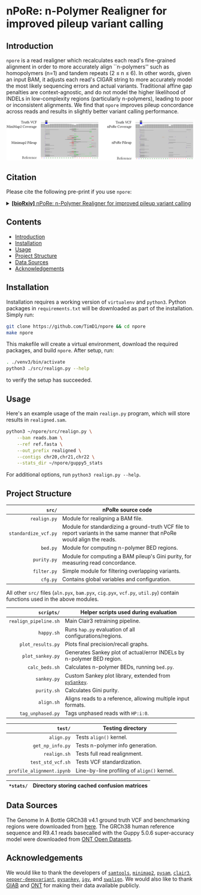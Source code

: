 # nPoRe: n-Polymer Realigner for improved pileup variant calling

## Introduction
`npore` is a read realigner which recalculates each read's fine-grained alignment in order to more accurately align ``n-polymers'' such as homopolymers (n=1) and tandem repeats (2 &leq; n &leq; 6). In other words, given an input BAM, it adjusts each read's CIGAR string to more accurately model the most likely sequencing errors and actual variants. Traditional affine gap penalties are context-agnostic, and do not model the higher likelihood of INDELs in low-complexity regions (particularly n-polymers), leading to poor or inconsistent alignments. We find that `npore` improves pileup concordance across reads and results in slightly better variant calling performance.
<div align="center">
<img src="img/npore_pileup.png" width="720p" alt="npore vs minimap2 pileup comparison">
</div>


## Citation
Please cite the following pre-print if you use `npore`:

<details>
<summary>
<a href=""><b>[bioRxiv]</b> nPoRe: n-Polymer Realigner for improved pileup variant calling</a>
</summary>

Authors: Tim Dunn, David Blaauw, Reetuparna Das, Satish Narayansamy
</details>

## Contents

* [Introduction](#introduction)
* [Installation](#installation)
* [Usage](#usage)
* [Project Structure](#project-structure)
* [Data Sources](#data-sources)
* [Acknowledgements](#acknowledgements)

## Installation
Installation requires a working version of `virtualenv` and `python3`. Python packages in `requirements.txt` will be downloaded as part of the installation. Simply run:

```bash
git clone https://github.com/TimD1/npore && cd npore
make npore
```

This makefile will create a virtual environment, download the required packages, and build `npore`. After setup, run:

```bash
. ./venv3/bin/activate
python3 ./src/realign.py --help
```

to verify the setup has succeeded.

## Usage
Here's an example usage of the main `realign.py` program, which will store results in `realigned.sam`.

```bash
python3 ~/npore/src/realign.py \
    --bam reads.bam \
    --ref ref.fasta \
    --out_prefix realigned \
    --contigs chr20,chr21,chr22 \
    --stats_dir ~/npore/guppy5_stats
```
For additional options, run `python3 realign.py --help`.

## Project Structure
`src/` | nPoRe source code
---: | ---
`realign.py` | Module for realigning a BAM file.
`standardize_vcf.py` | Module for standardizing a ground-truth VCF file to report variants in the same manner that nPoRe would align the reads.
`bed.py` | Module for computing n-polymer BED regions.
`purity.py` | Module for computing a BAM pileup's Gini purity, for measuring read concordance.
`filter.py` | Simple module for filtering overlapping variants.
`cfg.py` | Contains global variables and configuration.

All other `src/` files (`aln.pyx`, `bam.pyx`, `cig.pyx`, `vcf.py`, `util.py`) contain functions used in the above modules.

`scripts/` | Helper scripts used during evaluation
---: | ---
`realign_pipeline.sh` | Main Clair3 retraining pipeline.
`happy.sh` | Runs `hap.py` evaluation of all configurations/regions.
`plot_results.py` | Plots final precision/recall graphs.
`plot_sankey.py` | Generates Sankey plot of actual/error INDELs by n-polymer BED region.
`calc_beds.sh` | Calculates n-polymer BEDs, running `bed.py`.
`sankey.py` | Custom Sankey plot library, extended from <a href="https://github.com/anazalea/pySankey">`pySankey`</a>.
`purity.sh` | Calculates Gini purity.
`align.sh` | Aligns reads to a reference, allowing multiple input formats.
`tag_unphased.py` | Tags unphased reads with `HP:i:0`.

`test/` | Testing directory
---: | ---
`align.py` | Tests `align()` kernel.
`get_np_info.py` | Tests n-polymer info generation.
`realign.sh` | Tests full read realignment.
`test_std_vcf.sh` | Tests VCF standardization.
`profile_alignment.ipynb` | Line-by-line profiling of `align()` kernel.

`*stats/` | Directory storing cached confusion matrices
---: | ---

## Data Sources
The Genome In A Bottle GRCh38 v4.1 ground truth VCF and benchmarking regions were downloaded from <a href="https://ftp-trace.ncbi.nlm.nih.gov/ReferenceSamples/giab/release/AshkenazimTrio/HG002_NA24385_son/NISTv4.1/GRCh38/">here</a>.
The GRCh38 human reference sequence and R9.4.1 reads basecalled with the Guppy 5.0.6 super-accuracy model were downloaded from <a href="https://registry.opendata.aws/ont-open-data/">ONT Open Datasets</a>.

## Acknowledgements
We would like to thank the developers of <a href="http://www.htslib.org">`samtools`</a>, <a href="https://github.com/lh3/minimap2">`minimap2`</a>, <a href="https://github.com/pysam-developers/pysam">`pysam`</a>, <a href="https://github.com/HKU-BAL/Clair3">`clair3`</a>, <a href="https://github.com/kishwarshafin/pepper">`pepper-deepvariant`</a>, <a href="https://github.com/anazalea/pySankey">`pysankey`</a>, <a href="https://software.broadinstitute.org/software/igv/">`igv`</a>, and <a href="https://github.com/mbreese/swalign">`swalign`</a>. We would also like to thank <a href="https://www.nist.gov/programs-projects/genome-bottle">GIAB</a> and <a href="https://nanoporetech.com">ONT</a> for making their data available publicly.
